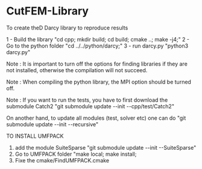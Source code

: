 # CutFEM-Library

To create theD Darcy library to reproduce results

1 - Build the library
"cd cpp; mkdir build; cd build; cmake ..; make -j4;"
2 - Go to the python folder
"cd ../../python/darcy;"
3 - run darcy.py
"python3 darcy.py"


Note : It is important to turn off the options for finding libraries if they are not installed, otherwise the compilation will not succeed.

Note : When compiling the python library, the MPI option should be turned off.

Note : If you want to run the tests, you have to first download the submodule Catch2
"git submodule update --init --cpp/test/Catch2"

On another hand, to update all modules (test, solver etc) one can do
"git submodule update --init --recursive"


TO INSTALL UMFPACK
1) add the module SuiteSparse
"git submodule update --init --SuiteSparse"
2) Go to UMFPACK folder
"make local; make install;
3) Fixe the cmake/FindUMFPACK.cmake

